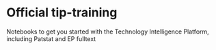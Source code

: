 #  Official tip-training
Notebooks to get you started with the Technology Intelligence Platform, including Patstat and EP fulltext



